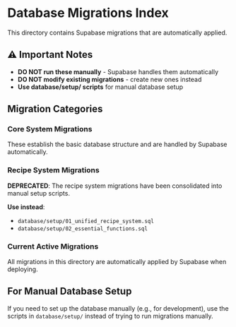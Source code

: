 # Database Migrations Index

This directory contains Supabase migrations that are automatically applied.

## ⚠️ Important Notes

- **DO NOT run these manually** - Supabase handles them automatically
- **DO NOT modify existing migrations** - create new ones instead
- **Use database/setup/ scripts** for manual database setup

## Migration Categories

### Core System Migrations
These establish the basic database structure and are handled by Supabase automatically.

### Recipe System Migrations  
**DEPRECATED**: The recipe system migrations have been consolidated into manual setup scripts.

**Use instead**: 
- `database/setup/01_unified_recipe_system.sql`
- `database/setup/02_essential_functions.sql`

### Current Active Migrations
All migrations in this directory are automatically applied by Supabase when deploying.

## For Manual Database Setup
If you need to set up the database manually (e.g., for development), use the scripts in `database/setup/` instead of trying to run migrations manually.
